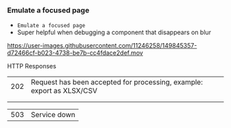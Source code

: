 ### Emulate a focused page

* `Emulate a focused page`
* Super helpful when debugging a component that disappears on blur

https://user-images.githubusercontent.com/11246258/149845357-d72466cf-b023-4738-be7b-cc4fdace2def.mov


HTTP Responses


|     |                                                                       |
|-----|-----------------------------------------------------------------------|
| 202 | Request has been accepted for processing, example: export as XLSX/CSV |
|     |                                                                       |
|     |                                                                       |


|     |              |
|-----|--------------|
| 503 | Service down |
